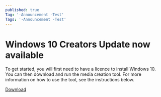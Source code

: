 ```yaml
---
published: true
Tag: '-Announcement -Test'
Tags: '-Announcement -Test'
---
```



# Windows 10 Creators Update now available

To get started, you will first need to have a licence to install Windows 10. You can then download and run the media creation tool. For more information on how to use the tool, see the instructions below.

[Download](http://go.microsoft.com/fwlink/?LinkId=691209)
